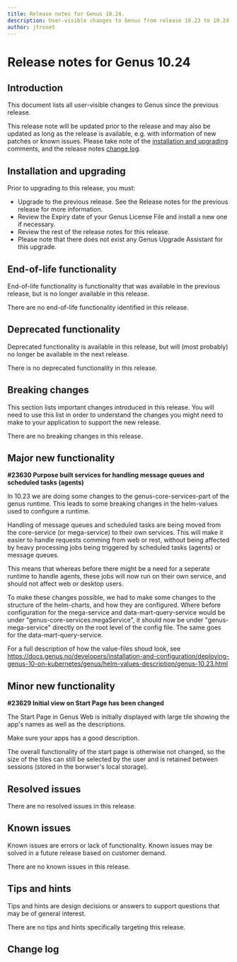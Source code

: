 ```yaml
---
title: Release notes for Genus 10.24.
description: User-visible changes to Genus from release 10.23 to 10.24.
author: jtroset
---
```


# Release notes for Genus 10.24

## Introduction

This document lists all user-visible changes to Genus since the previous release.

This release note will be updated prior to the release and may also be updated as long as the release is available, e.g. with information of new patches or known issues. Please take note of the [installation and upgrading](#installation-and-upgrading) comments, and the release notes [change log](#change-log).

## Installation and upgrading

Prior to upgrading to this release, you must:

- Upgrade to the previous release. See the Release notes for the previous release for more information.
- Review the Expiry date of your Genus License File and install a new one if necessary.
- Review the rest of the release notes for this release.
- Please note that there does not exist any Genus Upgrade Assistant for this upgrade.

<!--rntype01-start INSTALLATION / UPGRADE. DO NOT CHANGE THESE TAGS. ANY CHANGES BELOW WILL BE OVERWRITTEN.-->

<!--rntype01-end   INSTALLATION / UPGRADE. DO NOT CHANGE THESE TAGS. ANY CHANGES ABOVE WILL BE OVERWRITTEN.-->
<!-- release note type 2 is missing. That's ok.-->

## End-of-life functionality

End-of-life functionality is functionality that was available in the previous release, but is no longer available in this release.

<!--rntype03-start END-OF-LIFE. DO NOT CHANGE THESE TAGS. ANY CHANGES BELOW WILL BE OVERWRITTEN.-->

There are no end-of-life functionality identified in this release.

<!--rntype03-end   END-OF-LIFE. DO NOT CHANGE THESE TAGS. ANY CHANGES ABOVE WILL BE OVERWRITTEN.-->

## Deprecated functionality

Deprecated functionality is available in this release, but will (most probably) no longer be available in the next release.

<!--rntype04-start DEPRECATED. DO NOT CHANGE THESE TAGS. ANY CHANGES BELOW WILL BE OVERWRITTEN.-->

There is no deprecated functionality in this release.

<!--rntype04-end   DEPRECATED. DO NOT CHANGE THESE TAGS. ANY CHANGES ABOVE WILL BE OVERWRITTEN.-->

## Breaking changes

This section lists important changes introduced in this release. You will need to use this list in order to understand the changes you might need to make to your application to support the new release.

<!--rntype05-start BREAKING. DO NOT CHANGE THESE TAGS. ANY CHANGES BELOW WILL BE OVERWRITTEN.-->

There are no breaking changes in this release.

<!--rntype05-end   BREAKING. DO NOT CHANGE THESE TAGS. ANY CHANGES ABOVE WILL BE OVERWRITTEN.-->

## Major new functionality

<!--rntype06-start MAJOR. DO NOT CHANGE THESE TAGS. ANY CHANGES BELOW WILL BE OVERWRITTEN.-->
<!--ID c5326171-750e-f05d-cf4b-efadada22758 -->

**#23630 Purpose built services for handling message queues and scheduled tasks (agents)**

In 10.23 we are doing some changes to the genus-core-services-part of the genus runtime. This leads to some breaking changes in the helm-values used to configure a runtime.

Handling of message queues and scheduled tasks are being moved from the core-service (or mega-service) to their own services. This will make it easier to handle requests comming from web or rest, without being affected by heavy processing jobs being triggered by scheduled tasks (agents) or message queues.

This means that whereas before there might be a need for a seperate runtime to handle agents, these jobs will now run on their own service, and should not affect web or desktop users.

To make these changes possible, we had to make some changes to the structure of the helm-charts, and how they are configured. Where before configuration for the mega-service and data-mart-query-service would be under "genus-core-services.megaService", it should now be under "genus-mega-service" directly on the root level of the config file. The same goes for the data-mart-query-service.

For a full description of how the value-files shoud look, see https://docs.genus.no/developers/installation-and-configuration/deploying-genus-10-on-kubernetes/genus/helm-values-description/genus-10.23.html

<!--rntype06-end   MAJOR. DO NOT CHANGE THESE TAGS. ANY CHANGES ABOVE WILL BE OVERWRITTEN.-->

## Minor new functionality

<!--rntype07-start MINOR. DO NOT CHANGE THESE TAGS. ANY CHANGES BELOW WILL BE OVERWRITTEN.-->
<!--ID d8b066fd-b386-29c8-131c-bc9b7e2cb26b -->

**#23629 Initial view on Start Page has been changed**

The Start Page in Genus Web is initially displayed with large tile showing the app's names as well as the descriptions.

Make sure your apps has a good description.

The overall functionality of the start page is otherwise not changed, so the size of the tiles can still be selected by the user and is retained between sessions (stored in the borwser's local storage).

<!--rntype07-end   MINOR. DO NOT CHANGE THESE TAGS. ANY CHANGES ABOVE WILL BE OVERWRITTEN.-->

## Resolved issues

<!--rntype08-start RESOLVED ISSUES. DO NOT CHANGE THESE TAGS. ANY CHANGES BELOW WILL BE OVERWRITTEN.-->

There are no resolved issues in this release.

<!--rntype08-end   RESOLVED ISSUES. DO NOT CHANGE THESE TAGS. ANY CHANGES ABOVE WILL BE OVERWRITTEN.-->

## Known issues

Known issues are errors or lack of functionality. Known issues may be solved in a future release based on customer demand.

<!--rntype09-start KNOWN ISSUES. DO NOT CHANGE THESE TAGS. ANY CHANGES BELOW WILL BE OVERWRITTEN.-->

There are no known issues in this release.

<!--rntype09-end   KNOWN ISSUES. DO NOT CHANGE THESE TAGS. ANY CHANGES ABOVE WILL BE OVERWRITTEN.-->

## Tips and hints

Tips and hints are design decisions or answers to support questions that may be of general interest.

There are no tips and hints specifically targeting this release.

## Change log

<!--changelog CHANGELOG. DO NOT CHANGE THIS TAG. ANY CHANGES BELOW WILL BE DELETED.-->
